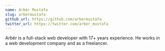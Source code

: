 ```yaml
---
name: Arbër Mustafa
slug: arbermustafa
github_url: https://github.com/arbermustafa
twitter_url: https://twitter.com/arber_mustafa
---
```


Arbër is a full-stack web developer with 17+ years experience. He works in a web development company and as a freelancer.
